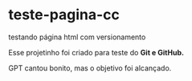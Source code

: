 # teste-pagina-cc
 testando página html com versionamento

Esse projetinho foi criado para teste do **Git e GitHub.**

GPT cantou bonito, mas o objetivo foi alcançado.

